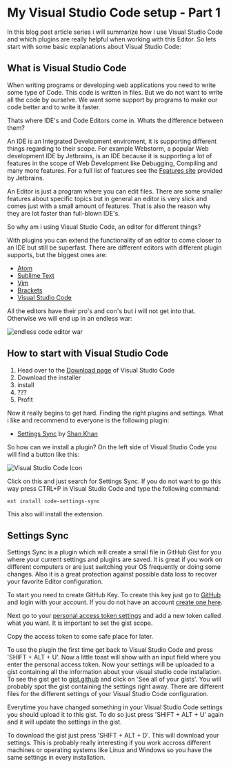 # My Visual Studio Code setup - Part 1

In this blog post article series i will summarize how i use Visual Studio Code and which plugins are really helpful when working with this Editor.
So lets start with some basic explanations about Visual Studio Code:

## What is Visual Studio Code

When writing programs or developing web applications you need to write some type of Code.
This code is written in files. But we do not want to write all the code by ourselve. We want some support by programs to make our code better and to write it faster.

Thats where IDE's and Code Editors come in. Whats the difference between them?

An IDE is an Integrated Development enviroment, it is supporting different things regarding to their scope. For example Webstorm, a popular Web development IDE by Jetbrains, is an IDE because it is supporting a lot of features in the scope of Web Development like Debugging, Compiling and many more features. For a full list of features see the [Features site](https://www.jetbrains.com/webstorm/features/) provided by Jetbrains.

An Editor is just a program where you can edit files. There are some smaller features about specific topics but in general an editor is very slick and comes just with a small amount of features. That is also the reason why they are lot faster than full-blown IDE's.

So why am i using Visual Studio Code, an editor for different things?

With plugins you can extend the functionality of an editor to come closer to an IDE but still be superfast. There are different editors with different plugin supports, but the biggest ones are:

- [Atom](https://atom.io/)
- [Sublime Text](https://www.sublimetext.com/)
- [Vim](http://www.vim.org/)
- [Brackets](http://brackets.io/)
- [Visual Studio Code](https://code.visualstudio.com/)

All the editors have their pro's and con's but i will not get into that. Otherwise we will end up in an endless war:

![endless code editor war](https://media.giphy.com/media/rcRwO8GMSfNV6/giphy.gif "Endless code editor war")


## How to start with Visual Studio Code

1. Head over to the [Download page](https://code.visualstudio.com/download) of Visual Studio Code
2. Download the installer
3. install
4. ???
5. Profit

Now it really begins to get hard. Finding the right plugins and settings.
What i like and recommend to everyone is the following plugin:

- [Settings Sync](https://marketplace.visualstudio.com/items?itemName=Shan.code-settings-sync) by [Shan Khan](https://github.com/shanalikhan)

So how can we install a plugin? On the left side of Visual Studio Code you will find a button like this:

<img class="no-resize" src="https://code.visualstudio.com/images/extension-gallery_extensions-view-icon.png" alt="Visual Studio Code Icon" />

Click on this and just search for Settings Sync. If you do not want to go this way press CTRL+P in Visual Studio Code and type the following command:

```
ext install code-settings-sync
```

This also will install the extension.

## Settings Sync

Settings Sync is a plugin which will create a small file in GitHub Gist for you where your current settings and plugins are saved. It is great if you work on different computers or are just switching your OS frequently or doing some changes. Also it is a great protection against possible data loss to recover your favorite Editor configuration.

To start you need to create GitHub Key. To create this key just go to [GitHub](https://github.com/) and login with your account. If you do not have an account [create one here](https://github.com/join?source=header-home).

Next go to your [personal access token settings](https://github.com/settings/tokens) and add a new token called what you want. It is important to set the gist scope.

Copy the access token to some safe place for later.

To use the plugin the first time get back to Visual Studio Code and press 'SHIFT + ALT + U'. Now a little toast will show with an input field where you enter the personal access token. Now your settings will be uploaded to a gist containing all the information about your visual studio code installation. To see the gist get to [gist.github](https://gist.github.com/) and click on 'See all of your gists'. You will probably spot the gist containing the settings right away. There are different files for the different settings of your Visual Studio Code configuration.

Everytime you have changed something in your Visual Studio Code settings you should upload it to this gist. To do so just press 'SHIFT + ALT + U' again and it will update the settings in the gist.

To download the gist just press 'SHIFT + ALT + D'. This will download your settings. This is probably really interesting if you work accross different machines or operating systems like Linux and Windows so you have the same settings in every installation.
